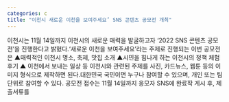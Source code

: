 ```yaml
---
categories: c
title: "이천시 새로운 이천을 보여주세요’ SNS 콘텐츠 공모전 개최"
---
```

이천시는 11월 14일까지 이천시의 새로운 매력을 발굴하고자 ‘2022 SNS 콘텐츠 공모전’을 진행한다고 밝혔다.‘새로운 이천을 보여주세요’라는 주제로 진행되는 이번 공모전은 ▲매력적인 이천시 명소, 축제, 맛집 소개 ▲시민을 힘나게 하는 이천시의 정책 체험 후기 ▲ 이천에서 보내는 일상 등 이천시와 관련된 주제를 사진, 카드뉴스, 웹툰 등의 이미지 형식으로 제작하면 된다.대한민국 국민이면 누구나 참여할 수 있으며, 개인 또는 팀 단위로 참여할 수 있다. 공모전 접수는 11월 14일까지 응모자 SNS에 완료작 게시 후, 제출서류를